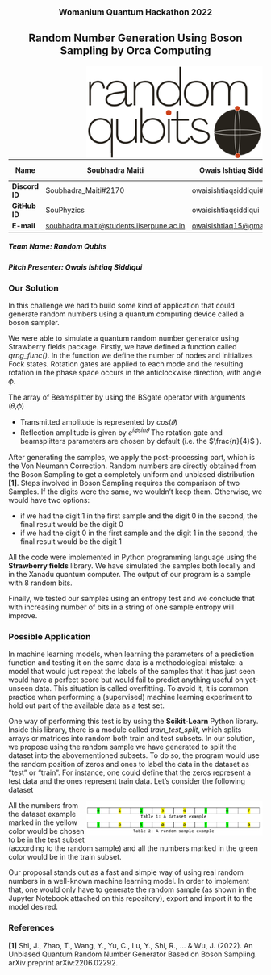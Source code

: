 
<h3 align="center"> Womanium Quantum Hackathon 2022 </h3>
<h2 align="center"> Random Number Generation Using Boson Sampling by Orca Computing</h2>

<p align="center">
  <img style="float: right;" src="LogoNarrow.png" width="350">
</p>


|   **Name**| **Soubhadra Maiti**                      | **Owais Ishtiaq Siddiqui** | **Suzielli Mendonça** | **Zeynep Kılıç**          |
|----------------|------------------------------------------|----------------------------|-----------------------|---------------------------|
| **Discord ID** | Soubhadra_Maiti#2170                     | owaisishtiaqsiddiqui#4549  | Suzielli#5080         | paperfrog#7510            |
| **GitHub ID**  | SouPhyzics                               | owaisishtiaqsiddiqui       | Suzielli-m            | paperfrogs                | 
| **E-mail**     | soubhadra.maiti@students.iiserpune.ac.in | owaisishtiaq15@gmail.com   | suzielli@usp.br       | zeynepkilic3663@gmail.com |   

##### Team Name: Random Qubits 
##### Pitch Presenter: Owais Ishtiaq Siddiqui

### Our Solution	 

In this challenge we had to build some kind of application that could generate random numbers using a quantum computing device called a boson sampler.  

We were able to simulate a quantum random number generator using Strawberry fields package. Firstly, we have defined a function called _qrng_func()_. In the function we define the number of nodes and initializes Fock states. Rotation gates are applied to each mode and the resulting rotation in the phase space occurs in the anticlockwise direction, with angle 𝜙. 

The array of Beamsplitter by using the BSgate operator with arguments (𝜃,𝜙)  
* Transmitted amplitude is represented by $cos(𝜃)$
* Reflection amplitude is given by $e^{i𝜙sin𝜃}$
The rotation gate and beamsplitters parameters are chosen by default (i.e. the $\frac{𝜋}{4}$ ).

After generating the samples, we apply the post-processing part, which is the Von Neumann Correction. Random numbers are directly obtained from the Boson Sampling to get a completely uniform and unbiased distribution **[1]**. Steps involved in Boson Sampling requires the comparison of two Samples. If the digits were the same, we wouldn’t keep them. Otherwise, we would have two options: 

* if we had the digit 1 in the first sample and the digit 0 in the second, the final result would be the digit 0 
* if we had the digit 0 in the first sample and the digit 1 in the second, the final result would be the digit 1

All the code were implemented in Python programming language using the **Strawberry fields** library. We have simulated the samples both locally and in the Xanadu quantum computer. The output of our program is a sample with 8 random bits. 

Finally, we tested our samples using an entropy test and we conclude that with increasing number of bits in a string of one sample entropy will improve. 

### Possible Application 

In machine learning models, when learning the parameters of a prediction function and testing it on the same data is a methodological mistake: a model that would just repeat the labels of the samples that it has just seen would have a perfect score but would fail to predict anything useful on yet-unseen data. This situation is called overfitting. To avoid it, it is common practice when performing a (supervised) machine learning experiment to hold out part of the available data as a test set. 

One way of performing this test is by using the **Scikit-Learn** Python library. Inside this library, there is a module called *train_test_split*, which splits arrays or matrices into random both train and test subsets. In our solution, we propose using the random sample we have generated to split the dataset into the abovementioned subsets. To do so, the program would use the random position of zeros and ones to label the data in the dataset as “test” or “train”. For instance, one could define that the zeros represent a test data and the ones represent train data. Let’s consider the following dataset  

<p align="center">
  <img style="float: right;" src="table.png" width="350">
</p>
 

All the numbers from the dataset example marked in the yellow color would be chosen to be in the test subset (according to the random sample) and all the numbers marked in the green color would be in the train subset. 

Our proposal stands out as a fast and simple way of using real random numbers in a well-known machine learning model. In order to implement that, one would only have to generate the random sample (as shown in the Jupyter Notebook attached on this repository), export and import it to the model desired. 

### References 

**[1]** Shi, J., Zhao, T., Wang, Y., Yu, C., Lu, Y., Shi, R., ... & Wu, J. (2022). An Unbiased Quantum Random Number Generator Based on Boson Sampling. arXiv preprint arXiv:2206.02292. 

